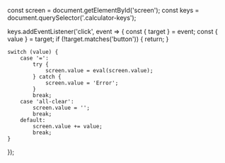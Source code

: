 const screen = document.getElementById('screen');
const keys = document.querySelector('.calculator-keys');

keys.addEventListener('click', event => {
    const { target } = event;
    const { value } = target;
    if (!target.matches('button')) {
        return;
    }

    switch (value) {
        case '=':
            try {
                screen.value = eval(screen.value);
            } catch {
                screen.value = 'Error';
            }
            break;
        case 'all-clear':
            screen.value = '';
            break;
        default:
            screen.value += value;
            break;
    }
});








